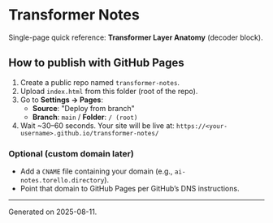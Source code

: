 # Transformer Notes

Single-page quick reference: **Transformer Layer Anatomy** (decoder block).

## How to publish with GitHub Pages

1. Create a public repo named `transformer-notes`.
2. Upload `index.html` from this folder (root of the repo).
3. Go to **Settings → Pages**:
   - **Source**: "Deploy from branch"
   - **Branch**: `main` / **Folder**: `/ (root)`
4. Wait ~30–60 seconds. Your site will be live at:
   `https://<your-username>.github.io/transformer-notes/`

### Optional (custom domain later)
- Add a `CNAME` file containing your domain (e.g., `ai-notes.torello.directory`).
- Point that domain to GitHub Pages per GitHub’s DNS instructions.

---

Generated on 2025-08-11.
